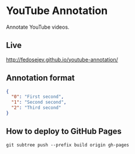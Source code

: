 # YouTube Annotation

Annotate YouTube videos.

## Live

http://fedosejev.github.io/youtube-annotation/

## Annotation format

```json
{
  "0": "First second",
  "1": "Second second",
  "2": "Third second"
}
```

## How to deploy to GitHub Pages

`git subtree push --prefix build origin gh-pages`

